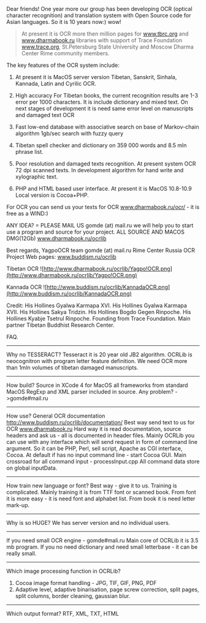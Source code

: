 Dear friends!
One year more our group has been developing OCR (optical character
recognition) and translation system with Open Source code for Asian languages.
So it is 10 years now:) wow!
> At present it is OCR more then million pages for www.tbrc.org and www.dharmabook.ru libraries with support of Trace Foundation www.trace.org, St.Petersburg State University and Moscow Dharma Center Rime community members.

The key features of the OCR system include:

1. At present it is MacOS server version Tibetan, Sanskrit, Sinhala, Kannada, Latin and Cyrilic OCR.

2. High accuracy
For Tibetan books, the current recognition results are 1-3 error per 1000
characters. It is include dictionary and mixed text.
On next stages of development it is need same error level on manuscripts and damaged text OCR

3. Fast low-end database with associative search on base of Markov-chain algorithm
1gb/sec search with fuzzy query

4. Tibetan spell checker and dictionary on 359 000 words and 8.5
mln phrase list.

5. Poor resolution and damaged texts recognition. At present system OCR 72 dpi scanned texts. In development algorithm for hand write and xylographic text.

6. PHP and HTML based user interface. At present it is MacOS 10.8-10.9
Local version is Cocoa+PHP.

For OCR you can send us your texts for OCR
www.dharmabook.ru/ocr/ - it is free as a WIND:)

ANY IDEA? = PLEASE MAIL US gomde (at) mail.ru
we will help you to start use a program and source for your project.
ALL SOURCE AND MACOS DMG(12Gb) www.dharmabook.ru/ocrlib


Best regards,
YagpoOCR team
gomde (at) mail.ru
Rime Center Russia
OCR Project Web pages:
www.buddism.ru/ocrlib

Tibetan OCR
![http://www.dharmabook.ru/ocrlib/Yagpo!OCR.png](http://www.dharmabook.ru/ocrlib/Yagpo!OCR.png)

Kannada OCR
![http://www.buddism.ru/ocrlib/KannadaOCR.png](http://www.buddism.ru/ocrlib/KannadaOCR.png)

Credit: His Hollines Gyalwa Karmapa XVI. His Hollines Gyalwa Karmapa XVII. His Hollines Sakya Tridzin. His Hollines Bogdo Gegen Rinpoche. His Hollines Kyabje Tsetrul Rinpoche.
Founding from Trace Foundation. Main partner Tibetan Buddhist Research Center.

FAQ.

---

Why no TESSERACT?
Tesseract it is 20 year old JB2 algorithm. OCRLib is neocognitron with program letter feature definition.
We need OCR more than 1mln volumes of tibetan damaged manuscripts.

---

How build?
Source in XCode 4 for MacOS all frameworks from standard MacOS
RegExp and XML parser included in source.
Any problem? ->gomde#mail.ru

---

How use?
General OCR documentation http://www.buddism.ru/ocrlib/documentation/
Best way send text to us for OCR www.dharmabook.ru
Hard way it is read documentation, source headers and ask us - all is documented in header files.
Mainly OCRLib you can use with any interface which will send request in form of command line argument.
So it can be PHP, Perl, sell script, Apache as CGI interface, Cocoa.
At default if has no input command line - start Cocoa GUI.
Main crossroad for all command input - processInput.cpp
All command data store on global inputData.

---

How train new language or font?
Best way - give it to us. Training is complicated. Mainly training it is from TTF font or scanned book. From font it is more easy - it is need font and alphabet list. From book it is need letter mark-up.

---

Why is so HUGE?
We has server version and no individual users.

---

If you need  small OCR engine - gomde#mali.ru
Main core of OCRLib it is 3.5 mb program. If you no need dictionary and need small letterbase - it can be really small.

---

Which image processing function in OCRLib?
1. Cocoa image format handling - JPG, TIF, GIF, PNG, PDF
2. Adaptive level, adaptive binarisation, page screw correction, split pages, split columns, border cleaning, gaussian blur.

---

Which output format?
RTF, XML, TXT, HTML


